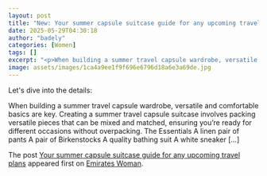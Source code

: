 ```yaml
---
layout: post
title: "New: Your summer capsule suitcase guide for any upcoming travel plans"
date: 2025-05-29T04:30:18
author: "badely"
categories: [Women]
tags: []
excerpt: "<p>When building a summer travel capsule wardrobe, versatile and comfortable basics are key. Creating a summer travel capsule suitcase involves packin"
image: assets/images/1ca4a9ee1f9f696e6796d18a6e3a69de.jpg
---
```


Let's dive into the details: <p>When building a summer travel capsule wardrobe, versatile and comfortable basics are key. Creating a summer travel capsule suitcase involves packing versatile pieces that can be mixed and matched, ensuring you’re ready for different occasions without overpacking. The Essentials A linen pair of pants A pair of Birkenstocks A quality bathing suit A white sneaker [&#8230;]</p>
<p>The post <a href="https://emirateswoman.com/your-summer-capsule-suitcase-guide-for-any-upcoming-travel-plans/" rel="nofollow">Your summer capsule suitcase guide for any upcoming travel plans</a> appeared first on <a href="https://emirateswoman.com" rel="nofollow">Emirates Woman</a>.</p>

